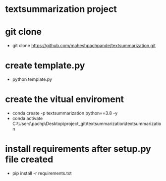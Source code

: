 # textsummarization project
# git clone
- git clone https://github.com/maheshpachpande/textsummarization.git
# create template.py
- python template.py
# create the vitual enviroment
- conda create -p textsummarization python==3.8 -y
- conda activate C:\Users\pachp\Desktop\project_git\textsummarization\textsummarization
# install requirements after setup.py file created
- pip install -r requirements.txt
# 
